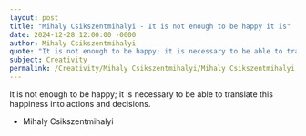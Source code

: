 ```yaml
---
layout: post
title: "Mihaly Csikszentmihalyi - It is not enough to be happy it is"
date: 2024-12-28 12:00:00 -0000
author: Mihaly Csikszentmihalyi
quote: "It is not enough to be happy; it is necessary to be able to translate this happiness into actions and decisions."
subject: Creativity
permalink: /Creativity/Mihaly Csikszentmihalyi/Mihaly Csikszentmihalyi - It is not enough to be happy it is
---
```


It is not enough to be happy; it is necessary to be able to translate this happiness into actions and decisions.

- Mihaly Csikszentmihalyi
